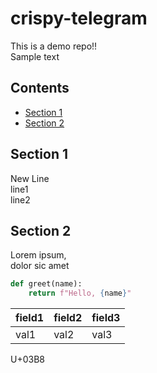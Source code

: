 # crispy-telegram
This is a demo repo!!  
Sample text
## Contents
* [Section 1](#section-1)
* [Section 2](#section-2)
## Section 1
New Line  
line1  
line2  
## Section 2
Lorem ipsum,  
dolor sic amet
```python
def greet(name):
	return f"Hello, {name}"
```
| field1 | field2 | field3 |
|--------|--------|--------|
| val1 | val2 | val3 |
U+03B8
